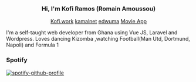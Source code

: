 <h3 align="center">Hi, I'm Kofi Ramos (Romain Amoussou)</h3>
<p align="center">
	<a href="https://kofi.work">Kofi.work</a> <a href="https://kamalnet.work">kamalnet</a> <a href="https://edwuma.work">edwuma</a> <a href="https://movieapp.kofi.work">Movie App</a>
</p>

<p>I'm a self-taught web developer from Ghana using Vue JS, Laravel and Wordpress. Loves dancing Kizomba ,watching Football(Man Utd, Dortmund, Napoli) and Formula 1</p>


### Spotify
[![spotify-github-profile](https://https://spotify-github-profile.kittinanx.com/api/view?uid=6ik0xhywl2l83eb7eg7t0unk4&cover_image=true&theme=natemoo-re&bar_color=53b14f&bar_color_cover=false)](https://github.com/kittinan/spotify-github-profile)


